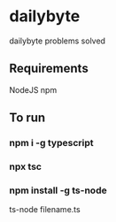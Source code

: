 # dailybyte
dailybyte problems solved

## Requirements
NodeJS
npm

## To run

### npm i -g typescript
### npx tsc
### npm install -g ts-node

ts-node filename.ts